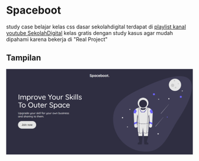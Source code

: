 # Spaceboot
study case belajar kelas css dasar sekolahdigital terdapat di  [playlist kanal youtube SekolahDigital](https://www.youtube.com/playlist?list=PLLL9rHD4YZz6ppudCrcIG9jrTv7vo13Qv) kelas gratis
dengan study kasus agar mudah dipahami karena bekerja di "Real Project"

## Tampilan 
![](https://raw.githubusercontent.com/SekolahDigital/spaceboot/master/screenshot/screencapture-127-0-0-1-5500-index-html-2020-08-12-21_19_31.png)
